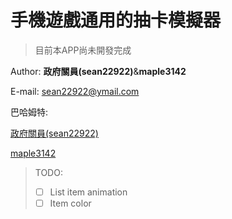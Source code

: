 手機遊戲通用的抽卡模擬器
===========================
> 目前本APP尚未開發完成

Author: **政府關員(sean22922)**&**maple3142**

E-mail: [sean22922@ymail.com](mailto:sean22922@ymail.com)

巴哈姆特:

[政府關員(sean22922)](https://home.gamer.com.tw/sean22922)

[maple3142](https://home.gamer.com.tw/kirby123)


> TODO:
> - [ ] List item animation
> - [ ] Item color
